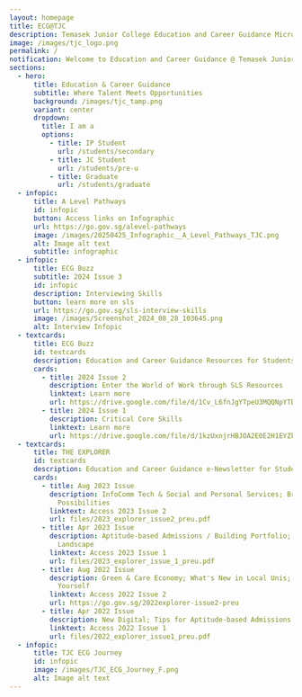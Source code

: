 ```yaml
---
layout: homepage
title: ECG@TJC
description: Temasek Junior College Education and Career Guidance Microsite
image: /images/tjc_logo.png
permalink: /
notification: Welcome to Education and Career Guidance @ Temasek Junior College!
sections:
  - hero:
      title: Education & Career Guidance
      subtitle: Where Talent Meets Opportunities
      background: /images/tjc_tamp.png
      variant: center
      dropdown:
        title: I am a
        options:
          - title: IP Student
            url: /students/secondary
          - title: JC Student
            url: /students/pre-u
          - title: Graduate
            url: /students/graduate
  - infopic:
      title: A Level Pathways
      id: infopic
      button: Access links on Infographic
      url: https://go.gov.sg/alevel-pathways
      image: /images/20250425_Infographic__A_Level_Pathways_TJC.png
      alt: Image alt text
      subtitle: infographic
  - infopic:
      title: ECG Buzz
      subtitle: 2024 Issue 3
      id: infopic
      description: Interviewing Skills
      button: learn more on sls
      url: https://go.gov.sg/sls-interview-skills
      image: /images/Screenshot_2024_08_28_103645.png
      alt: Interview Infopic
  - textcards:
      title: ECG Buzz
      id: textcards
      description: Education and Career Guidance Resources for Students
      cards:
        - title: 2024 Issue 2
          description: Enter the World of Work through SLS Resources
          linktext: Learn more
          url: https://drive.google.com/file/d/1Cv_L6fnJgYTpeU3MQQNpYTBOgtkivFBR/view?usp=drive_link
        - title: 2024 Issue 1
          description: Critical Core Skills
          linktext: Learn more
          url: https://drive.google.com/file/d/1kzUxnjrHBJOA2E0E2H1EYZk_qSlmRPli/view?usp=drive_link
  - textcards:
      title: THE EXPLORER
      id: textcards
      description: Education and Career Guidance e-Newsletter for Students
      cards:
        - title: Aug 2023 Issue
          description: InfoComm Tech & Social and Personal Services; Broadening Career
            Possibilities
          linktext: Access 2023 Issue 2
          url: files/2023_explorer_issue2_preu.pdf
        - title: Apr 2023 Issue
          description: Aptitude-based Admissions / Building Portfolio; Changing Local Uni
            Landscape
          linktext: Access 2023 Issue 1
          url: files/2023_explorer_issue_1_preu.pdf
        - title: Aug 2022 Issue
          description: Green & Care Economy; What's New in Local Unis; 3 Ways to Develop
            Yourself
          linktext: Access 2022 Issue 2
          url: https://go.gov.sg/2022explorer-issue2-preu
        - title: Apr 2022 Issue
          description: New Digital; Tips for Aptitude-based Admissions & Personal Statements
          linktext: Access 2022 Issue 1
          url: files/2022_explorer_issue1_preu.pdf
  - infopic:
      title: TJC ECG Journey
      id: infopic
      image: /images/TJC_ECG_Journey_F.png
      alt: Image alt text
---
```

